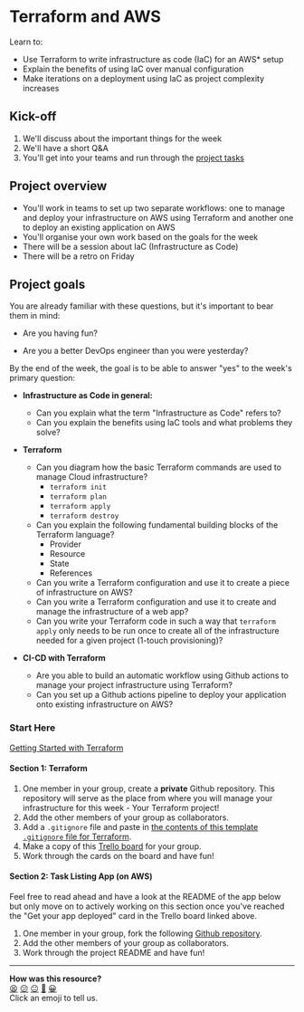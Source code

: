 # Terraform and AWS

Learn to:

* Use Terraform to write infrastructure as code (IaC) for an AWS* setup
* Explain the benefits of using IaC over manual configuration
* Make iterations on a deployment using IaC as project complexity increases

## Kick-off

1. We'll discuss about the important things for the week
2. We'll have a short Q&A
3. You'll get into your teams and run through the [project tasks](#project-setup-and-sections)

## Project overview

- You'll work in teams to set up two separate workflows: one to manage and deploy your infrastructure on AWS using Terraform and another one to deploy an existing application on AWS
- You'll organise your own work based on the goals for the week
- There will be a session about IaC (Infrastructure as Code)
- There will be a retro on Friday

## Project goals

You are already familiar with these questions, but it's important to bear them in mind:

* Are you having fun?

* Are you a better DevOps engineer than you were yesterday?

By the end of the week, the goal is to be able to answer "yes" to the week's primary question:

* **Infrastructure as Code in general:**
  * Can you explain what the term "Infrastructure as Code" refers to?
  * Can you explain the benefits using IaC tools and what problems they solve?

* **Terraform**
  * Can you diagram how the basic Terraform commands are used to manage Cloud infrastructure?
    * `terraform init`
    * `terraform plan`
    * `terraform apply`
    * `terraform destroy`
  * Can you explain the following fundamental building blocks of the Terraform language?
    * Provider
    * Resource
    * State
    * References
  * Can you write a Terraform configuration and use it to create a piece of infrastructure on AWS?
  * Can you write a Terraform configuration and use it to create and manage the infrastructure of a web app?
  * Can you write your Terraform code in such a way that `terraform apply` only needs to be run once to create all of the infrastructure needed for a given project (1-touch provisioning)?

* **CI-CD with Terraform**
    * Are you able to build an automatic workflow using Github actions to manage your project infrastructure using Terraform?
    * Can you set up a Github actions pipeline to deploy your application onto existing infrastructure on AWS?

### Start Here

[Getting Started with Terraform](getting_started_with_terraform.md)

#### Section 1: Terraform

1. One member in your group, create a **private** Github repository. This repository will serve as the place from where you will manage your infrastructure for this week - Your Terraform project!
2. Add the other members of your group as collaborators.
3. Add a `.gitignore` file and paste in [the contents of this template `.gitignore` file for Terraform](https://github.com/github/gitignore/blob/main/Terraform.gitignore).
4. Make a copy of this [Trello board](https://trello.com/b/cK33Iwbl) for your group.
5. Work through the cards on the board and have fun!

#### Section 2: Task Listing App (on AWS)

Feel free to read ahead and have a look at the README of the app below but only move on to actively working on this section once you've reached the "Get your app deployed" card in the Trello board linked above.

1. One member in your group, fork the following [Github repository](https://github.com/makersacademy/task-listing-app).
2. Add the other members of your group as collaborators.
3. Work through the project README and have fun!

<!-- BEGIN GENERATED SECTION DO NOT EDIT -->

---

**How was this resource?**  
[😫](https://airtable.com/shrUJ3t7KLMqVRFKR?prefill_Repository=devops-course&prefill_File=terraform-and-aws/README.md&prefill_Sentiment=😫) [😕](https://airtable.com/shrUJ3t7KLMqVRFKR?prefill_Repository=devops-course&prefill_File=terraform-and-aws/README.md&prefill_Sentiment=😕) [😐](https://airtable.com/shrUJ3t7KLMqVRFKR?prefill_Repository=devops-course&prefill_File=terraform-and-aws/README.md&prefill_Sentiment=😐) [🙂](https://airtable.com/shrUJ3t7KLMqVRFKR?prefill_Repository=devops-course&prefill_File=terraform-and-aws/README.md&prefill_Sentiment=🙂) [😀](https://airtable.com/shrUJ3t7KLMqVRFKR?prefill_Repository=devops-course&prefill_File=terraform-and-aws/README.md&prefill_Sentiment=😀)  
Click an emoji to tell us.

<!-- END GENERATED SECTION DO NOT EDIT -->

